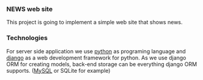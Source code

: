 ### NEWS web site
This project is going to implement a simple web site that shows news.
### Technologies
For server side application we use [python][python_web_page] as programing language and [django][django_web_page] as a web development framework for python. As we use django ORM for creating models, back-end storage can be everything django ORM supports. ([MySQL][mysql_web_page] or SQLite for example)



[django_web_page]: https://www.djangoproject.com/
[python_web_page]: https://www.python.org
[mysql_web_page]: https://www.mysql.com/
